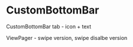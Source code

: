 # CustomBottomBar

CustomBottomBar tab - icon + text

ViewPager - swipe version, swipe disalbe version

